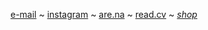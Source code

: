 [e-mail](mailto:reubenson@gmail.com) ~ <a href="https://www.instagram.com/not_not_reuben" rel="me">instagram</a> ~ <a href="https://www.are.na/reuben-son" rel="me">are.na</a> ~ <a href="https://read.cv/not_not_reuben" rel="me">read.cv</a> ~ <a href="/shop" rel="me"><em>shop</em></a>

<!-- [Mastodon](https://mastodon.social/@sonanze) -->
<!-- [X](https://twitter.com/not_not_reuben) -->
<!-- <a href="https://www.linkedin.com/in/reubenson/" rel="me">LinkedIn</a> -->
<!-- <a href="https://sonceramics.etsy.com/" rel="me">etsy</a> -->
<!-- ~ <a href="https://special.fish/sonanze" rel="me">special.fish</a>  ~  -->